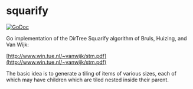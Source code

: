 # squarify

[![GoDoc](https://godoc.org/github.com/jeffwilliams/squarify?status.svg)](https://godoc.org/github.com/jeffwilliams/squarify)

Go implementation of the DirTree Squarify algorithm of Bruls, Huizing, and Van Wijk:

  [http://www.win.tue.nl/~vanwijk/stm.pdf](http://www.win.tue.nl/~vanwijk/stm.pdf)

The basic idea is to generate a tiling of items of various sizes, each of which may have children which
are tiled nested inside their parent.
